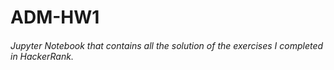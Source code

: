 # ADM-HW1

###### Jupyter Notebook that contains all the solution of the exercises I completed in HackerRank.
